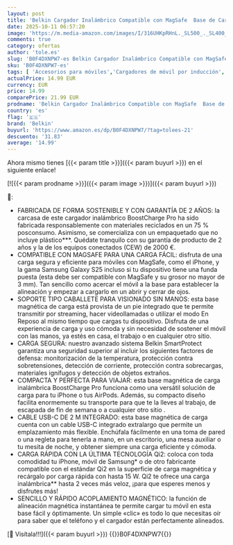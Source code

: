 ```yaml
---
layout: post
title: 'Belkin Cargador Inalámbrico Compatible con MagSafe  Base de Carga Magnética 15W  Certificación Qi2  iPhone 17  Air  Samsung Galaxy S25  Pixelsnap y AirPods - Sin Fuente de alimentación - Negro'
date: 2025-10-11 06:57:20
image: 'https://m.media-amazon.com/images/I/316UHKpRHnL._SL500_._SL400_.jpg'
comments: true
category: ofertas
author: 'tole.es'
slug: 'B0F4DXNPW7-es Belkin Cargador Inalámbrico Compatible con MagSafe Base de...'
sku: 'B0F4DXNPW7-es'
tags: [ 'Accesorios para móviles','Cargadores de móvil por inducción','Cargadores para móviles','Comunicación móvil y accesorios','Electrónica','belkin','iphone','magsafe','🇪🇸', ]
actualPrice: 14.99 EUR
currency: EUR
price: 14.99
comparePrice: 21.99 EUR
prodname: 'Belkin Cargador Inalámbrico Compatible con MagSafe  Base de Carga Magnética 15W  Certificación Qi2  iPhone 17  Air  Samsung Galaxy S25  Pixelsnap y AirPods - Sin Fuente de alimentación - Negro'
country: 'es'
flag: '🇪🇸'
brand: 'Belkin'
buyurl: 'https://www.amazon.es/dp/B0F4DXNPW7/?tag=tolees-21'
descuento: '31.83'
average: '14.99'
---
```


Ahora mismo tienes [{{< param title >}}]({{< param buyurl >}}) en el siguiente enlace!

[![{{< param prodname >}}]({{< param image >}})]({{< param buyurl >}})

🔎:

- FABRICADA DE FORMA SOSTENIBLE Y CON GARANTÍA DE 2 AÑOS: la carcasa de este cargador inalámbrico BoostCharge Pro ha sido fabricada responsablemente con materiales reciclados en un 75 % posconsumo. Asimismo, se comercializa con un empaquetado que no incluye plástico***. Quédate tranquilo con su garantía de producto de 2 años y la de los equipos conectados (CEW) de 2000 €.
- COMPATIBLE CON MAGSAFE PARA UNA CARGA FÁCIL: disfruta de una carga segura y eficiente para móviles con MagSafe, como el iPhone, y la gama Samsung Galaxy S25 incluso si tu dispositivo tiene una funda puesta (esta debe ser compatible con MagSafe y su grosor no mayor de 3 mm). Tan sencillo como acercar el móvil a la base para establecer la alineación y empezar a cargarlo en un abrir y cerrar de ojos.
- SOPORTE TIPO CABALLETE PARA VISIONADO SIN MANOS: esta base magnética de carga está provista de un pie integrado que te permite transmitir por streaming, hacer videollamadas o utilizar el modo En Reposo al mismo tiempo que cargas tu dispositivo. Disfruta de una experiencia de carga y uso cómoda y sin necesidad de sostener el móvil con las manos, ya estés en casa, el trabajo o en cualquier otro sitio.
- CARGA SEGURA: nuestro avanzado sistema Belkin SmartProtect garantiza una seguridad superior al incluir los siguientes factores de defensa: monitorización de la temperatura, protección contra sobretensiones, detección de corriente, protección contra sobrecargas, materiales ignífugos y detección de objetos extraños.
- COMPACTA Y PERFECTA PARA VIAJAR: esta base magnética de carga inalámbrica BoostCharge Pro funciona como una versátil solución de carga para tu iPhone o tus AirPods. Además, su compacto diseño facilita enormemente su transporte para que te la lleves al trabajo, de escapada de fin de semana o a cualquier otro sitio .
- CABLE USB-C DE 2 M INTEGRADO: esta base magnética de carga cuenta con un cable USB-C integrado extralargo que permite un emplazamiento más flexible. Enchúfala fácilmente en una toma de pared o una regleta para tenerla a mano, en un escritorio, una mesa auxiliar o tu mesita de noche, y obtener siempre una carga eficiente y cómoda.
- CARGA RÁPIDA CON LA ÚLTIMA TECNOLOGÍA Qi2: coloca con toda comodidad tu iPhone, móvil de Samsung* o de otro fabricante compatible con el estándar Qi2 en la superficie de carga magnética y recárgalo por carga rápida con hasta 15 W. Qi2 te ofrece una carga inalámbrica** hasta 2 veces más veloz, ¡para que esperes menos y disfrutes más!
- SENCILLO Y RÁPIDO ACOPLAMIENTO MAGNÉTICO: la función de alineación magnética instantánea te permite cargar tu móvil en esta base fácil y óptimamente. Un simple «clic» es todo lo que necesitas oír para saber que el teléfono y el cargador están perfectamente alineados.

[🛒 Visítala!!!]({{< param buyurl >}})
{{<world>}}B0F4DXNPW7{{</world>}}
